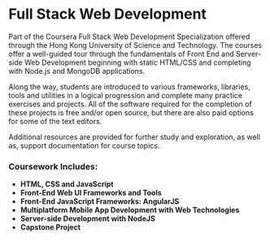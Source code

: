 # Full Stack Web Development

Part of the Coursera Full Stack Web Development Specialization offered through the Hong Kong University of Science and Technology. The courses offer a well-guided tour through the fundamentals of Front End and Server-side Web Development beginning with static HTML/CSS and completing with Node.js and MongoDB applications.

Along the way, students are introduced to various frameworks, libraries, tools and utilities in a logical progression and complete many practice exercises and projects. All of the software required for the completion of these projects is free and/or open source, but there are also paid options for some of the text editors.

Additional resources are provided for further study and exploration, as well as, support documentation for course topics.

### Coursework Includes:

- **HTML, CSS and JavaScript**
- **Front-End Web UI Frameworks and Tools**
- **Front-End JavaScript Frameworks: AngularJS**
- **Multiplatform Mobile App Development with Web Technologies**
- **Server-side Development with NodeJS** 
- **Capstone Project**






